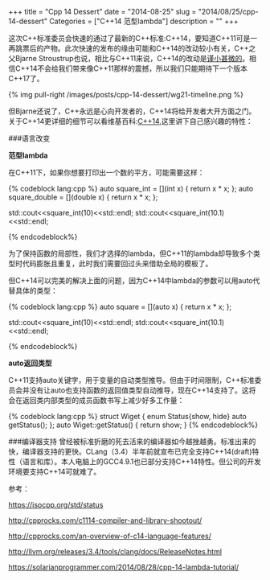 +++
title = "Cpp 14 Dessert"
date = "2014-08-25"
slug = "2014/08/25/cpp-14-dessert"
Categories = ["C++14 范型lambda"]
description = ""
+++

这次C++标准委员会快速的通过了最新的C++标准:C++14，要知道C++11可是一再跳票后的产物。此次快速的发布的缘由可能和C++14的改动较小有关，C++之父Bjarne Stroustrup也说，相比与C++11来说，C++14的改动是[谨小甚微的][1]。相信C++14不会给我们带来像C++11那样的震撼，所以我们只能期待下一个版本C++17了。

{% img pull-right /images/posts/cpp-14-dessert/wg21-timeline.png %}


但Bjarne还说了，C++永远是心向开发者的，C++14将给开发者大开方面之门。关于C++14更详细的细节可以看维基百科:[C++14][2],这里讲下自己感兴趣的特性：

###语言改变

**范型lambda**

在C++11下，如果你想要打印出一个数的平方，可能需要这样：

{% codeblock lang:cpp %}
auto square_int = [](int x) { return x * x; };
auto square_double = [](double x) { return x * x; };

std::cout<<square_int(10)<<std::endl;
std::cout<<square_int(10.1)<<std::endl;

{% endcodeblock%}

为了保持函数的局部性，我们才选择的lambda，但C++11的lambda却导致多个类型时代码膨胀且重复，此时我们需要回过头来借助全局的模板了。

但C++14可以完美的解决上面的问题，因为C++14中lambda的参数可以用auto代替具体的类型：

{% codeblock lang:cpp %}
auto square = [](auto x) { return x * x; };

std::cout<<square_int(10)<<std::endl;
std::cout<<square_int(10.1)<<std::endl;

{% endcodeblock%}

**auto返回类型**

C++11支持auto关键字，用于变量的自动类型推导。但由于时间限制，C++标准委员会并没有让auto也支持函数的返回值类型自动推导，现在C++14支持了。这将会在返回类内部类型的成员函数书写上减少好多工作量：

{% codeblock lang:cpp %}
struct Wiget 
{
  enum Status{show, hide}
  auto getStatus(); 
};
auto Wiget::getStatus() { return show; }
{% endcodeblock%}



###编译器支持
曾经被标准折磨的死去活来的编译器如今越挫越勇。标准出来的快，编译器支持的更快。CLang（3.4）半年前就宣布已完全支持C++14(draft)特性（语言和库）。本人电脑上的GCC4.9.1也已部分支持C++14特性。但公司的开发环境要支持C++14可就难了。

参考：

https://isocpp.org/std/status

http://cpprocks.com/c1114-compiler-and-library-shootout/

http://cpprocks.com/an-overview-of-c14-language-features/

http://llvm.org/releases/3.4/tools/clang/docs/ReleaseNotes.html

https://solarianprogrammer.com/2014/08/28/cpp-14-lambda-tutorial/

[1]:http://electronicdesign.com/dev-tools/bjarne-stroustrup-talks-about-c14
[2]:http://en.wikipedia.org/wiki/C%2B%2B14
[3]:/blog/2013/08/11/lambda-closures/

